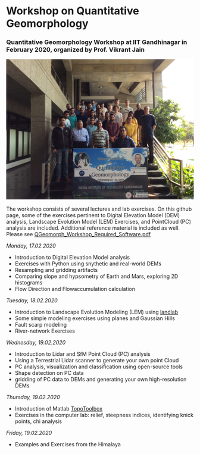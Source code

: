 # Workshop on Quantitative Geomorphology
### Quantitative Geomorphology Workshop at IIT Gandhinagar in February 2020, organized by Prof. Vikrant Jain

![Participants of the workshop](docs/Group_photo.jpg)

The workshop consists of several lectures and lab exercises. On this github page, some of the exercises pertinent to Digital Elevation Model (DEM) analysis, Landscape Evolution Model (LEM) Exercises, and PointCloud (PC) analysis are included. Additional reference material is included as well.
Please see [QGeomorph_Workshop_Required_Software.pdf](docs/QGeomorph_Workshop_Required_Software.pdf)

*Monday, 17.02.2020*
- Introduction to Digital Elevation Model analysis
- Exercises with Python using snythetic and real-world DEMs
- Resampling and gridding artifacts
- Comparing slope and hypsometry of Earth and Mars, exploring 2D histograms
- Flow Direction and Flowaccumulation calculation

*Tuesday, 18.02.2020*
- Introduction to Landscape Evolution Modeling (LEM) using [landlab](https://landlab.readthedocs.io/en/master/)
- Some simple modeling exercises using planes and Gaussian Hills
- Fault scarp modeling
- River-network Exercises

*Wednesday, 19.02.2020*
- Introduction to Lidar and SfM Point Cloud (PC) analysis
- Using a Terrestrial Lidar scanner to generate your own point Cloud
- PC analysis, visualization and classification using open-source tools
- Shape detection on PC data
- gridding of PC data to DEMs and generating your own high-resolution DEMs

*Thursday, 19.02.2020*
- Introduction of Matlab [TopoToolbox](https://topotoolbox.wordpress.com/)
- Exercises in the computer lab: relief, steepness indices, identifying knick points, chi analysis

*Friday, 19.02.2020*
- Examples and Exercises from the Himalaya

